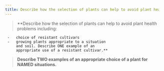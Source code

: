 ```yaml
---
title: Describe how the selection of plants can help to avoid plant health problems.
---
```



> **Describe how the selection of plants can help to
avoid plant health problems including:
 
     -   choice of resistant cultivars
     -   growing plants appropriate to a situation
         and soil. Describe ONE example of an
         appropriate use of a resistant cultivar.** 

> **Describe TWO examples of an appropriate choice
of a plant for NAMED situations.** 

